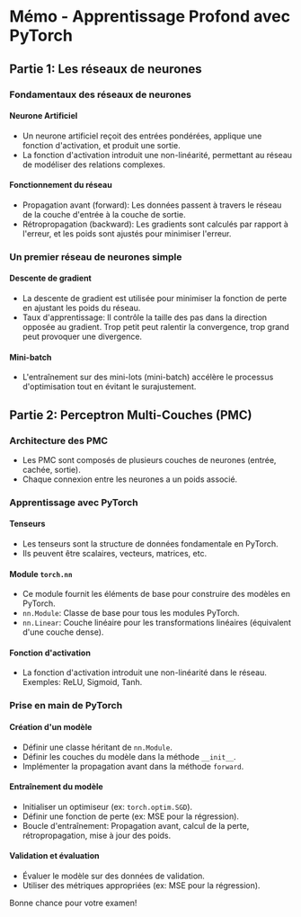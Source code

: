 # Mémo - Apprentissage Profond avec PyTorch

## Partie 1: Les réseaux de neurones

### Fondamentaux des réseaux de neurones

#### Neurone Artificiel
- Un neurone artificiel reçoit des entrées pondérées, applique une fonction d'activation, et produit une sortie.
- La fonction d'activation introduit une non-linéarité, permettant au réseau de modéliser des relations complexes.

#### Fonctionnement du réseau
- Propagation avant (forward): Les données passent à travers le réseau de la couche d'entrée à la couche de sortie.
- Rétropropagation (backward): Les gradients sont calculés par rapport à l'erreur, et les poids sont ajustés pour minimiser l'erreur.

### Un premier réseau de neurones simple

#### Descente de gradient
- La descente de gradient est utilisée pour minimiser la fonction de perte en ajustant les poids du réseau.
- Taux d'apprentissage: Il contrôle la taille des pas dans la direction opposée au gradient. Trop petit peut ralentir la convergence, trop grand peut provoquer une divergence.

#### Mini-batch
- L'entraînement sur des mini-lots (mini-batch) accélère le processus d'optimisation tout en évitant le surajustement.

## Partie 2: Perceptron Multi-Couches (PMC)

### Architecture des PMC
- Les PMC sont composés de plusieurs couches de neurones (entrée, cachée, sortie).
- Chaque connexion entre les neurones a un poids associé.

### Apprentissage avec PyTorch

#### Tenseurs
- Les tenseurs sont la structure de données fondamentale en PyTorch.
- Ils peuvent être scalaires, vecteurs, matrices, etc.

#### Module `torch.nn`
- Ce module fournit les éléments de base pour construire des modèles en PyTorch.
- `nn.Module`: Classe de base pour tous les modules PyTorch.
- `nn.Linear`: Couche linéaire pour les transformations linéaires (équivalent d'une couche dense).

#### Fonction d'activation
- La fonction d'activation introduit une non-linéarité dans le réseau. Exemples: ReLU, Sigmoid, Tanh.

### Prise en main de PyTorch

#### Création d'un modèle
- Définir une classe héritant de `nn.Module`.
- Définir les couches du modèle dans la méthode `__init__`.
- Implémenter la propagation avant dans la méthode `forward`.

#### Entraînement du modèle
- Initialiser un optimiseur (ex: `torch.optim.SGD`).
- Définir une fonction de perte (ex: MSE pour la régression).
- Boucle d'entraînement: Propagation avant, calcul de la perte, rétropropagation, mise à jour des poids.

#### Validation et évaluation
- Évaluer le modèle sur des données de validation.
- Utiliser des métriques appropriées (ex: MSE pour la régression).

Bonne chance pour votre examen!
